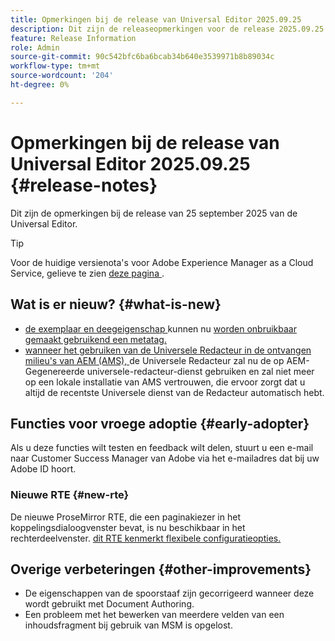 ```yaml
---
title: Opmerkingen bij de release van Universal Editor 2025.09.25
description: Dit zijn de releaseopmerkingen voor de release 2025.09.25 van de Universal Editor.
feature: Release Information
role: Admin
source-git-commit: 90c542bfc6ba6bcab34b640e3539971b8b89034c
workflow-type: tm+mt
source-wordcount: '204'
ht-degree: 0%

---
```



# Opmerkingen bij de release van Universal Editor 2025.09.25 {#release-notes}

Dit zijn de opmerkingen bij de release van 25 september 2025 van de Universal Editor.

>[!TIP]
>
>Voor de huidige versienota&#39;s voor Adobe Experience Manager as a Cloud Service, gelieve te zien [ deze pagina ](/help/release-notes/release-notes-cloud/release-notes-current.md).

## Wat is er nieuw? {#what-is-new}

* [ de exemplaar en deegeigenschap ](/help/sites-cloud/authoring/universal-editor/authoring.md#copy-paste) kunnen nu [ worden onbruikbaar gemaakt gebruikend een metatag.](/help/implementing/universal-editor/customizing.md#copy-paste)
* [ wanneer het gebruiken van de Universele Redacteur in de ontvangen milieu&#39;s van AEM (AMS), ](https://experienceleague.adobe.com/en/docs/experience-manager-65/content/implementing/developing/headless/universal-editor/introduction) de Universele Redacteur zal nu de op AEM-Gegenereerde universele-redacteur-dienst gebruiken en zal niet meer op een lokale installatie van AMS vertrouwen, die ervoor zorgt dat u altijd de recentste Universele dienst van de Redacteur automatisch hebt.

## Functies voor vroege adoptie {#early-adopter}

Als u deze functies wilt testen en feedback wilt delen, stuurt u een e-mail naar Customer Success Manager van Adobe via het e-mailadres dat bij uw Adobe ID hoort.

### Nieuwe RTE {#new-rte}

De nieuwe ProseMirror RTE, die een paginakiezer in het koppelingsdialoogvenster bevat, is nu beschikbaar in het rechterdeelvenster. [ dit RTE kenmerkt flexibele configuratieopties.](/help/implementing/universal-editor/configure-rte.md)

## Overige verbeteringen {#other-improvements}

* De eigenschappen van de spoorstaaf zijn gecorrigeerd wanneer deze wordt gebruikt met Document Authoring.
* Een probleem met het bewerken van meerdere velden van een inhoudsfragment bij gebruik van MSM is opgelost.
